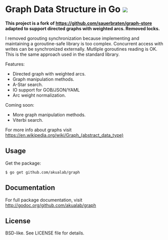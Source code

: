 # Graph Data Structure in Go <a href="http://goci.me/project/github.com/akualab/graph"><img src="http://goci.me/project/image/github.com/akualab/graph" /></a>

**This project is a fork of https://github.com/sauerbraten/graph-store adapted to support directed graphs with weighted arcs. Removed locks.**

I removed gorouting synchronization because implementing and maintaining a goroutine-safe library is too complex. Concurrent access with writes can be synchronized externally. Mutliple goroutines reading is OK. This is the same approach used in the standard library.

Features:
* Directed graph with weighted arcs.
* Graph manipulation methods.
* A-Star search.
* IO support for GOB/JSON/YAML
* Arc weight normalization.

Coming soon:
* More graph manipulation methods.
* Viterbi search.

For more info about graphs visit https://en.wikipedia.org/wiki/Graph_(abstract_data_type)

## Usage

Get the package:

	$ go get github.com/akualab/graph

## Documentation

For full package documentation, visit http://godoc.org/github.com/akualab/graph


## License

BSD-like. See LICENSE file for details.
